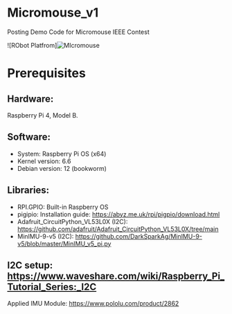 # Micromouse_v1
Posting Demo Code for Micromouse IEEE Contest

![RObot Platfrom]![MIcromouse](https://github.com/user-attachments/assets/d62d70af-1167-4f30-883f-a4336616065a)

# Prerequisites

## Hardware:
Raspberry Pi 4, Model B.

## Software: 
- System: Raspberry Pi OS (x64)
- Kernel version: 6.6
- Debian version: 12 (bookworm)

## Libraries: 
- RPI.GPIO: Built-in Raspberry OS
- pigipio: Installation guide: https://abyz.me.uk/rpi/pigpio/download.html
- Adafruit_CircuitPython_VL53L0X (I2C): https://github.com/adafruit/Adafruit_CircuitPython_VL53L0X/tree/main
- MinIMU-9-v5 (I2C): https://github.com/DarkSparkAg/MinIMU-9-v5/blob/master/MinIMU_v5_pi.py

## I2C setup: https://www.waveshare.com/wiki/Raspberry_Pi_Tutorial_Series:_I2C

Applied IMU Module: https://www.pololu.com/product/2862
